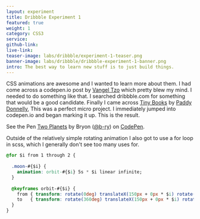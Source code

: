 ```yaml
---
layout: experiment
title: Dribbble Experiment 1
featured: true
weight: 1
category: CSS3
service: 
github-link: 
live-link: 
teaser-image: labs/dribbble/experiment-1-teaser.png
banner-image: labs/dribbble/dribbble-experiment-1-banner.png
intro: The best way to learn new stuff is to just build things.
---
```


CSS animations are awesome and I wanted to learn more about them. I had come across a codepen.io post by [Vangel Tzo](https://codepen.io/srekoble/pen/RLpNVJ) which pretty blew my mind. I needed to do something like that. I searched dribbble.com for something that would be a good candidate. Finally I came across [Tiny Books](https://dribbble.com/shots/1212096-Tiny-Books) by [Paddy Donnelly](https://dribbble.com/paddy), This was a perfect micro project. I immediately jumped into codepen.io and began marking it up. This is the result. 


<div class="embed">
  <p data-height="500" data-theme-id="0" data-slug-hash="oGMQgQ" data-default-tab="css,result" data-user="b-ry" data-pen-title="Two Planets" class="codepen">See the Pen <a href="https://codepen.io/b-ry/pen/oGMQgQ/">Two Planets</a> by Bryon (<a href="https://codepen.io/b-ry">@b-ry</a>) on <a href="https://codepen.io">CodePen</a>.</p>
  <script async src="https://static.codepen.io/assets/embed/ei.js"></script>
</div>

Outside of the relatively simple rotating animation I also got to use a for loop in scss, which I generally don't see too many uses for. 

```css
@for $i from 1 through 2 {
  
  .moon-#{$i} {
    animation: orbit-#{$i} 5s * $i linear infinite;
  }
  
  @keyframes orbit-#{$i} {
    from { transform: rotate(0deg) translateX(150px + 0px * $i) rotate(0deg)      }
    to   { transform: rotate(360deg) translateX(150px + 0px * $i) rotate(-360deg) }
  } 
}
```